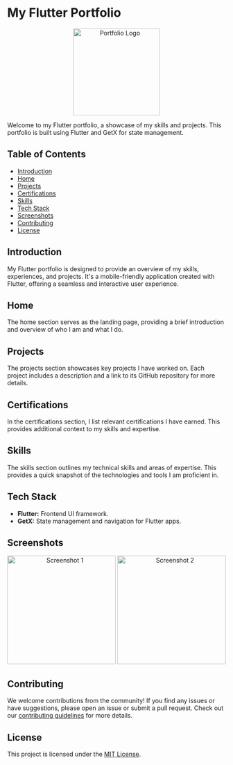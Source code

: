 # My Flutter Portfolio

<p align="center">
  <img src="https://yourimageurl.com/portfolio-logo.png" alt="Portfolio Logo" width="200"/>
</p>

Welcome to my Flutter portfolio, a showcase of my skills and projects. This portfolio is built using Flutter and GetX for state management.

## Table of Contents
- [Introduction](#introduction)
- [Home](#home)
- [Projects](#projects)
- [Certifications](#certifications)
- [Skills](#skills)
- [Tech Stack](#tech-stack)
- [Screenshots](#screenshots)
- [Contributing](#contributing)
- [License](#license)

## Introduction

My Flutter portfolio is designed to provide an overview of my skills, experiences, and projects. It's a mobile-friendly application created with Flutter, offering a seamless and interactive user experience.

## Home

The home section serves as the landing page, providing a brief introduction and overview of who I am and what I do.

## Projects

The projects section showcases key projects I have worked on. Each project includes a description and a link to its GitHub repository for more details.

## Certifications

In the certifications section, I list relevant certifications I have earned. This provides additional context to my skills and expertise.

## Skills

The skills section outlines my technical skills and areas of expertise. This provides a quick snapshot of the technologies and tools I am proficient in.

## Tech Stack

- **Flutter:** Frontend UI framework.
- **GetX:** State management and navigation for Flutter apps.

## Screenshots

<p align="center">
  <img src="https://yourimageurl.com/screenshot1.png" alt="Screenshot 1" width="250"/>
  <img src="https://yourimageurl.com/screenshot2.png" alt="Screenshot 2" width="250"/>
  <!-- Add more screenshots as needed -->
</p>

## Contributing

We welcome contributions from the community! If you find any issues or have suggestions, please open an issue or submit a pull request. Check out our [contributing guidelines](CONTRIBUTING.md) for more details.

## License

This project is licensed under the [MIT License](LICENSE).
